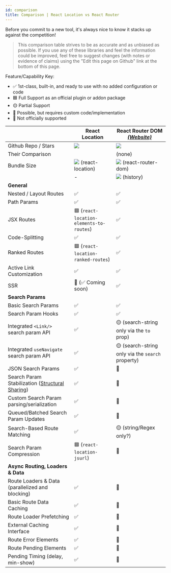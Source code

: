 ```yaml
---
id: comparison
title: Comparison | React Location vs React Router
---
```


Before you commit to a new tool, it's always nice to know it stacks up against the competition!

> This comparison table strives to be as accurate and as unbiased as possible. If you use any of these libraries and feel the information could be improved, feel free to suggest changes (with notes or evidence of claims) using the "Edit this page on Github" link at the bottom of this page.

Feature/Capability Key:

- ✅ 1st-class, built-in, and ready to use with no added configuration or code
- 🟦 Full Support as an official plugin or addon package
- 🟡 Partial Support
- 🔶 Possible, but requires custom code/implementation
- 🛑 Not officially supported

|                                                                                                            | React Location                                                | React Router DOM [_(Website)_][react-router]                |
| ---------------------------------------------------------------------------------------------------------- | ------------------------------------------------------------- | ----------------------------------------------------------- |
| Github Repo / Stars                                                                                        | [![][stars-react-location]][gh-react-location]                | [![][stars-react-router]][gh-react-router]                  |
| Their Comparison                                                                                           |                                                               | (none)                                                      |
| Bundle Size                                                                                                | [![][bp-react-location]][bpl-react-location] (react-location) | [![][bp-react-router]][bpl-react-router] (react-router-dom) |
|                                                                                                            | -                                                             | [![][bp-history]][bpl-history] (history)                    |
| **General**                                                                                                |                                                               |                                                             |
| Nested / Layout Routes                                                                                     | ✅                                                            | ✅                                                          |
| Path Params                                                                                                | ✅                                                            | ✅                                                          |
| JSX Routes                                                                                                 | 🟦 (`react-location-elements-to-routes`)                      | ✅                                                          |
| Code-Splitting                                                                                             | ✅                                                            | ✅                                                          |
| Ranked Routes                                                                                              | 🟦 (`react-location-ranked-routes`)                           | ✅                                                          |
| Active Link Customization                                                                                  | ✅                                                            | ✅                                                          |
| SSR                                                                                                        | 🔶 (✅ Coming soon)                                           | ✅                                                          |
| **Search Params**                                                                                          |                                                               |                                                             |
| Basic Search Params                                                                                        | ✅                                                            | ✅                                                          |
| Search Param Hooks                                                                                         | ✅                                                            | ✅                                                          |
| Integrated `<Link/>` search param API                                                                      | ✅                                                            | 🟡 (search-string only via the `to` prop)                   |
| Integrated `useNavigate` search param API                                                                  | ✅                                                            | 🟡 (search-string only via the `search` property)           |
| JSON Search Params                                                                                         | ✅                                                            | 🔶                                                          |
| Search Param Stabilization ([Structural Sharing](https://en.wikipedia.org/wiki/Persistent_data_structure)) | ✅                                                            | 🔶                                                          |
| Custom Search Param parsing/serialization                                                                  | ✅                                                            | 🔶                                                          |
| Queued/Batched Search Param Updates                                                                        | ✅                                                            | 🛑                                                          |
| Search-Based Route Matching                                                                                | ✅                                                            | 🟡 (string/Regex only?)                                     |
| Search Param Compression                                                                                   | 🟦 (`react-location-jsurl`)                                   | 🔶                                                          |
| **Async Routing, Loaders & Data**                                                                          |                                                               |                                                             |
| Route Loaders & Data (parallelized and blocking)                                                           | ✅                                                            | 🛑                                                          |
| Basic Route Data Caching                                                                                   | ✅                                                            | 🛑                                                          |
| Route Loader Prefetching                                                                                   | ✅                                                            | 🛑                                                          |
| External Caching Interface                                                                                 | ✅                                                            | 🛑                                                          |
| Route Error Elements                                                                                       | ✅                                                            | 🛑                                                          |
| Route Pending Elements                                                                                     | ✅                                                            | 🛑                                                          |
| Pending Timing (delay, min-show)                                                                           | ✅                                                            | 🛑                                                          |

<!-- ### Notes

> **<sup>1</sup> stuff** -->

<!-- -->

[bp-react-location]: https://badgen.net/bundlephobia/minzip/react-location?label=💾
[bpl-react-location]: https://bundlephobia.com/result?p=react-location
[gh-react-location]: https://github.com/tannerlinsley/react-location
[stars-react-location]: https://img.shields.io/github/stars/tannerlinsley/react-location?label=%F0%9F%8C%9F

<!-- -->

[react-router]: https://github.com/remix-run/react-router
[bp-react-router]: https://badgen.net/bundlephobia/minzip/react-router-dom?label=💾
[bp-history]: https://badgen.net/bundlephobia/minzip/history?label=💾
[gh-react-router]: https://github.com/remix-run/react-router
[stars-react-router]: https://img.shields.io/github/stars/remix-run/react-router?label=%F0%9F%8C%9F
[bpl-react-router]: https://bundlephobia.com/result?p=react-router-dom
[bpl-history]: https://bundlephobia.com/result?p=history

<!-- -->
